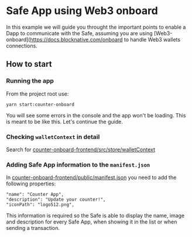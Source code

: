 # Safe App using Web3 onboard

In this example we will guide you throught the important points to enable a Dapp to communicate with the Safe, assuming you are using [Web3-onboard](https://docs.blocknative.com/onboard to handle Web3 wallets connections.

## How to start

### Running the app

From the project root use:
```
yarn start:counter-onboard
```

You will see some errors in the console and the app won't be loading. This is meant to be like this. Let's continue the guide.

### Checking `walletContext` in detail

Search for [counter-onboard-frontend/src/store/walletContext](counter-onboard-frontend/src/store/walletContext.tsx)


### Adding Safe App information to the `manifest.json`

In [counter-onboard-frontend/public/manifest.json](counter-onboard-frontend/public/manifest.json) you need to add the following properties:
```
"name": "Counter App",
"description": "Update your counter!",
"iconPath": "logo512.png",
```

This information is required so the Safe is able to display the name, image and description for every Safe App, when showing it in the list or when sending a transaction.